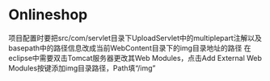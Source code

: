 # Onlineshop
  项目配置时要把src/com/servlet目录下UploadServlet中的multiplepart注解以及basepath中的路径信息改成当前WebContent目录下的img目录地址的路径
  在eclipse中需要双击Tomcat服务器更改其Web Modules，点击Add External Web Modules按键添加img目录路径，Path填“/img”
